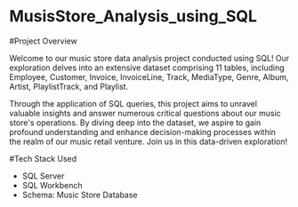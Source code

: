 # MusisStore_Analysis_using_SQL

#Project Overview

Welcome to our music store data analysis project conducted using SQL! Our exploration delves into an extensive dataset comprising 11 tables, including Employee, Customer, Invoice, InvoiceLine, Track, MediaType, Genre, Album, Artist, PlaylistTrack, and Playlist.

Through the application of SQL queries, this project aims to unravel valuable insights and answer numerous critical questions about our music store's operations. By diving deep into the dataset, we aspire to gain profound understanding and enhance decision-making processes within the realm of our music retail venture. Join us in this data-driven exploration!

#Tech Stack Used
* SQL Server
* SQL Workbench
* Schema: Music Store Database
